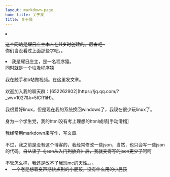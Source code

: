 ```yaml
---
layout: markdown-page
home-title: 关于我
title: 关于我
---
```

<li>

<del>这个网站是耀日庄主本人在11岁时创建的。厉害吧~ </del>   
你们当没看过上面那些字吧。。

</li>

<li>
我是耀日庄主，是一名程序猿。<br>
同时就是一个垃圾程序猿 <br> 
<br>
我在触手和b站做视频。在这里发文章。<br>
<br>
欢迎加入我的聊天群：[652262902](https://jq.qq.com/?_wv=1027&k=5ICR1iH)。<br>
<br>
我很爱好linux，但是现在我的系统换回windows了，我现在很少玩linux了。<br>
<br>
身为一个学生党，我的html没有考上理想的html成绩[手动滑稽]<br>
<br>
我经常用markdown来写作，写文章.<br>
<br>
不过，我之前是没有这个博客的，我经常修改一些json，当然，也只会写一些json的代码。<del>自从读了《json从入门到放弃》后，我就变得写的json更少了</del>呵呵<br>
<br>
不管怎么样，我还是改不了我玩mc的天性。。。<br>
</li>

<li>
<del>一个老是想着变声期快点到的小屁孩，没有什么用的小屁孩</del>
</li>